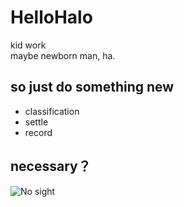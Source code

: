 # HelloHalo
kid work</br>
maybe newborn man, ha.
## so just do something new
- classification
- settle
- record
## necessary？
![No sight](http://r.photo.store.qq.com/psb?/V10reKAA3fEUvF/a7NcALyNktvxaamp3dJSMCPzQt016r4Fc*a5e*hAQCo!/r/dAkBAAAAAAAA)